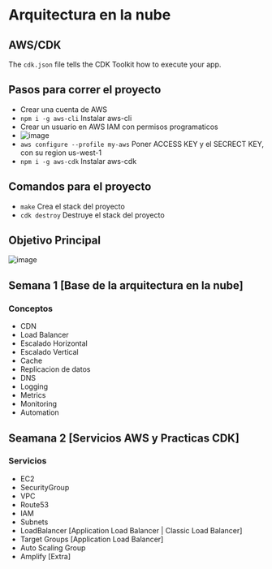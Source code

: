 # Arquitectura en la nube
## AWS/CDK


The `cdk.json` file tells the CDK Toolkit how to execute your app.

## Pasos para correr el proyecto
* Crear una cuenta de AWS
* `npm i -g aws-cli` Instalar aws-cli
* Crear un usuario en AWS IAM con permisos programaticos
* ![image](https://user-images.githubusercontent.com/7213379/143156132-3f547045-62cc-45f5-a9c9-69c20a2748cc.png)
* `aws configure --profile my-aws` Poner ACCESS KEY y el SECRECT KEY, con su region us-west-1
* `npm i -g aws-cdk` Instalar aws-cdk

## Comandos para el proyecto
* `make` Crea el stack del proyecto
* `cdk destroy` Destruye el stack del proyecto

## Objetivo Principal
![image](https://user-images.githubusercontent.com/7213379/143146596-67682471-1912-43b4-8b2b-42110f27c53e.png)

## Semana 1 [Base de la arquitectura en la nube]
### Conceptos
* CDN
* Load Balancer
* Escalado Horizontal
* Escalado Vertical
* Cache
* Replicacion de datos
* DNS
* Logging
* Metrics
* Monitoring
* Automation

## Seamana 2 [Servicios AWS y Practicas CDK]
### Servicios
* EC2
* SecurityGroup
* VPC
* Route53
* IAM
* Subnets
* LoadBalancer [Application Load Balancer | Classic Load Balancer]
* Target Groups [Application Load Balancer]
* Auto Scaling Group
* Amplify [Extra]




